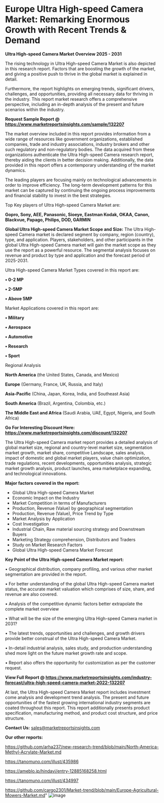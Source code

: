 # Europe Ultra High-speed Camera Market: Remarking Enormous Growth with Recent Trends & Demand

<Strong> Ultra High-speed Camera Market Overview 2025 - 2031</strong>

The rising technology in Ultra High-speed Camera Market is also depicted in this research report. Factors that are boosting the growth of the market, and giving a positive push to thrive in the global market is explained in detail.

Furthermore, the report highlights on emerging trends, significant drivers, challenges, and opportunities, providing all necessary data for thriving in the industry. This report market research offers a comprehensive perspective, including an in-depth analysis of the present and future scenarios within the industry.

<strong>Request Sample Report @ <a href=https://www.marketreportsinsights.com/sample/132207>https://www.marketreportsinsights.com/sample/132207</a></strong>

The market overview included in this report provides information from a wide range of resources like government organizations, established companies, trade and industry associations, industry brokers and other such regulatory and non-regulatory bodies. The data acquired from these organizations authenticate the Ultra High-speed Camera research report, thereby aiding the clients in better decision making. Additionally, the data provided in this report offers a contemporary understanding of the market dynamics.

The leading players are focusing mainly on technological advancements in order to improve efficiency. The long-term development patterns for this market can be captured by continuing the ongoing process improvements and financial stability to invest in the best strategies.

Top Key players of Ultra High-speed Camera Market are:

<strong>Gopro, Sony, AEE, Panasonic, Sioeye, Eastman Kodak, OKAA, Canon, Blackvue, Papago, Philips, DOD, GARMIN</strong>

<strong><b>Global Ultra High-speed Camera Market Scope and Size:</b></strong>
The Ultra High-speed Camera market is declared segment by company, region (country), type, and application. Players, stakeholders, and other participants in the global Ultra High-speed Camera market will gain the market scope as they use the report as a powerful resource. The segmental analysis focuses on revenue and product by type and application and the forecast period of 2025-2031.

Ultra High-speed Camera Market Types covered in this report are:

<strong>• 0-2 MP

• 2-5MP

• Above 5MP</strong>

Market Applications covered in this report are:

<strong>• Military

• Aerospace

• Automotive

• Research

• Sport</strong> 

Regional Analysis

<strong>North America</strong> (the United States, Canada, and Mexico)

<strong>Europe</strong> (Germany, France, UK, Russia, and Italy)

<strong>Asia-Pacific</strong> (China, Japan, Korea, India, and Southeast Asia)

<strong>South America</strong> (Brazil, Argentina, Colombia, etc.)

<strong>The Middle East and Africa</strong> (Saudi Arabia, UAE, Egypt, Nigeria, and South Africa)

<strong>Go For Interesting Discount Here: <a href=https://www.marketreportsinsights.com/discount/132207>https://www.marketreportsinsights.com/discount/132207</a></strong>

The Ultra High-speed Camera market report provides a detailed analysis of global market size, regional and country-level market size, segmentation market growth, market share, competitive Landscape, sales analysis, impact of domestic and global market players, value chain optimization, trade regulations, recent developments, opportunities analysis, strategic market growth analysis, product launches, area marketplace expanding, and technological innovations.

<strong><b>Major factors covered in the report:</b></strong>
<ul>
  <li>Global Ultra High-speed Camera Market </li>
  <li>Economic Impact on the Industry</li>
  <li>Market Competition in terms of Manufacturers</li>
  <li>Production, Revenue (Value) by geographical segmentation</li>
  <li>Production, Revenue (Value), Price Trend by Type</li>
  <li>Market Analysis by Application</li>
  <li>Cost Investigation</li>
  <li>Industrial Chain, Raw material sourcing strategy and Downstream Buyers</li>
  <li>Marketing Strategy comprehension, Distributors and Traders</li>
  <li>Study on Market Research Factors</li>
  <li>Global Ultra High-speed Camera Market Forecast</li>
</ul>

<strong><b>Key Point of the Ultra High-speed Camera Market report:</b></strong>

• Geographical distribution, company profiling, and various other market segmentation are provided in the report.

• For better understanding of the global Ultra High-speed Camera market status, the accurate market valuation which comprises of size, share, and revenue are also covered.

• Analysis of the competitive dynamic factors better extrapolate the complete market overview

• What will be the size of the emerging Ultra High-speed Camera market in 2031?

• The latest trends, opportunities and challenges, and growth drivers provide better construal of the Ultra High-speed Camera Market.

• In-detail industrial analysis, sales study, and production understanding shed more light on the future market growth rate and scope.

• Report also offers the opportunity for customization as per the customer request.

<strong><b>View Full Report @ <a href=https://www.marketreportsinsights.com/industry-forecast/ultra-high-speed-camera-market-2022-132207>https://www.marketreportsinsights.com/industry-forecast/ultra-high-speed-camera-market-2022-132207</a></b></strong>


At last, the Ultra High-speed Camera Market report includes investment come analysis and development trend analysis. The present and future opportunities of the fastest growing international industry segments are coated throughout this report. This report additionally presents product specification, manufacturing method, and product cost structure, and price structure.

<strong>Contact Us:</strong>
sales@marketreportsinsights.com

<strong>Our other reports:</strong>

<a href=https://github.com/arha237/new-research-trend/blob/main/North-America-Methyl-Acrylate-Market.md>https://github.com/arha237/new-research-trend/blob/main/North-America-Methyl-Acrylate-Market.md</a>

<a href=https://tanomuno.com/illust/435986>https://tanomuno.com/illust/435986</a>

<a href=https://ameblo.jp/hindavi/entry-12885168258.html>https://ameblo.jp/hindavi/entry-12885168258.html</a>

<a href=https://tanomuno.com/illust/434997>https://tanomuno.com/illust/434997</a>

<a href=https://github.com/cargo2301/Market-trend/blob/main/Europe-Agricultural-Mowers-Market.md>https://github.com/cargo2301/Market-trend/blob/main/Europe-Agricultural-Mowers-Market.md</a>"
![image](https://github.com/user-attachments/assets/ba7eb68a-f6c1-407f-ac4d-8a3e23fd1460)
